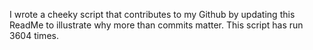 I wrote a cheeky script that contributes to my Github by updating this ReadMe to illustrate why more than commits matter. This script has run 3604 times.